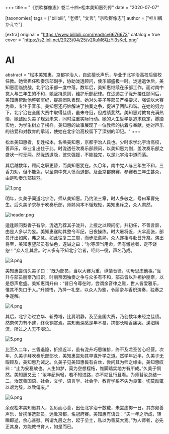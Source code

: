 +++
title = "《京吹群像志》卷二十四•松本美知惠列传"
date = "2020-07-07"

[taxonomies]
tags = ["bilibili", "老师", "文言", "京吹群像志"]
author = ["梓川楓かえで"]

[extra]
original = "https://www.bilibili.com/read/cv6676673"
catalog = true
cover = "https://s2.loli.net/2023/04/25/v2RuM6QzYi3sKeL.png"
# AI 
abstract = "松本美知惠，京都宇治人，自幼擅长声乐，毕业于北宇治高校后留校任教。她曾担任吹奏乐部副手，协助泷透顾问，使乐部盛极一时。泷透退休后，美知惠面临挑战，北宇治乐部一度中落。数年后，美知惠继续在乐部工作，面对南中党人与三年生的不和，她坚持原则，维护乐部纪律。在泷透之子泷升接任顾问后，美知惠帮助他整顿军纪，提高团队表现。她对久美子等部员严格要求，强调以大赛为重，专注于音乐。美知惠还巧妙解决了独奏之争，促进了团队和谐。在她的努力下，北宇治在全国大赛中取得佳绩，虽未夺冠，但成绩斐然。美知惠对教育充满热情，她鼓励久美子规划未来，同时注重实际行动。她的人生哲学是追求稳定，脚踏实地，为学生树立了榜样。美知惠的故事展现了一位教师的执着与奉献，她对声乐的热爱和对教育的承诺，使她在北宇治高校留下了深刻的印记。"
+++

松本美知惠者，复姓松本，名唤美知惠，京都宇治人氏也。少时求学北宇治高校，善声乐，卒业复出仕于此。时泷透任吹奏乐部顾问，以美知惠为副，盖吹奏乐部之盛状一时无两。然泷透退隐，彼失强援，不能独完，以是北宇治中道而落。

其后越数年，顾问之职更替，而美知惠犹在。久〇年，南中党人与三年生不和，三香力劝，但不能免，以至南中党人愤而退部。及至京都府赛，参赛者三年生甚众，由是吹奏乐部铩羽。

![1.png](https://s2.loli.net/2023/04/25/zWYiL6FcqyD8oep.png)

明年，久美子闻道北宇治，师从美知惠。乃约法三章，时人多敬之，号曰军曹先生。后久美子求荐于吹奏乐部，师姊冈本不循规矩，美知惠斥之，众人肃然。

![header.png](https://s2.loli.net/2023/04/25/v2RuM6QzYi3sKeL.png)

适逢顾问梨香子有孕，泷透乃荐其子泷升，上授之以顾问衔。升初任，不善言辞，由是人多以为妄。美知惠遂助其整令军纪，日夜操练。时大暑将近，火伞高张，部员汗出如浆，弗之怠。如此往复二三周，而步法愈熟，众人遂相与赴日升祭。演出将至，美知惠望部员有怯色，遂诫之曰：“尔等须当用命，但有懈怠者，定不饶恕！”众人壮其言。时人多有不知北宇治者，经此一役，声名乃成。

![3.png](https://s2.loli.net/2023/04/25/QiHDMXuBEnocIpU.png)

美知惠尝谓久美子曰：“既为部员，当以大赛为重，纵情音律，切毋思虑他事。”泷升与部员丽奈乃旧识，时丽奈因独奏之争与众多有不和，部员皆以升袒护丽奈，以是怨声愈盛。美知惠谓升曰：“昔日令尊在时，尝谓余音律之雅，世人皆爱雅乐，惟其不失口于人。”升顿悟，乃择一礼堂，以众人为鉴，令丽奈与香织演奏，独奏之争遂解。

![4.png](https://s2.loli.net/2023/04/25/robPueaZXvDVpFS.png)

其后，北宇治过立华、斩秀塔，比肩明静，及至全国大赛，乃创数年未经之佳绩。然奈何力有不逮，终获铜赏焉。美知惠深感是年不易，携部长晴香痛哭，涕泗横流，所过之人无不啜泣。

![5.png](https://s2.loli.net/2023/04/25/8A1QPEWRsC4BoTq.png)

比至久二年，三香退隐，折损近半，虽有泷升巧思编排，终不及龙圣苦心经营。次年，久美子拜吹奏乐部部长，美知惠尝劝其早谋升学之道。然学年近半，久美子无暇顾及，美知惠乃诫之。久美子见美知惠鬓有白丝，尝问其为师之缘由，美知惠叹曰：“止为安稳故也。人生如梦，莫为空想桎梏，惟脚踏实地方有所成。”久美子惘然。美知惠又云：“汝年纪尚轻，若不知进路，亦不妨且行且看。为师替汝总结一二，汝既善国语、社会，文学、语言学、社会学、教育学系不失为良策。切莫动辄以艰为辞，以致偏废。”

![6.png](https://s2.loli.net/2023/04/25/z8EwcWUvr7xusmd.png)

余观松本美知惠其人，色厉而心善，出仕北宇治十数载，未尝虚掷一日。其亦颇善声乐，曾携落选部员，远赴京都，名冠府赛。美知惠有语云：“夫一年之所成，转瞬即逝，余心甚慰。所谓九层之台，起于垒土，私以为善莫大焉。”为人师者，必先正其身，方能教书育人，如是而已。

